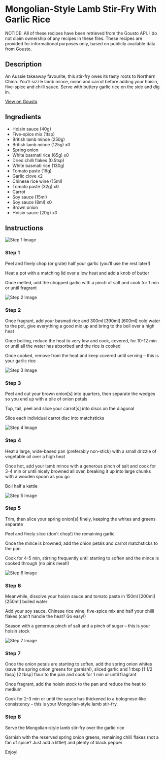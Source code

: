 # Mongolian-Style Lamb Stir-Fry With Garlic Rice

NOTICE: All of these recipes have been retrieved from the Gousto API. I do not claim ownership of any recipes in these files. These recipes are provided for informational purposes only, based on publicly available data from Gousto.

## Description

An Aussie takeaway favourite, this stir-fry owes its tasty roots to Northern China. You’ll sizzle lamb mince, onion and carrot before adding your hoisin, five-spice and chilli sauce. Serve with buttery garlic rice on the side and dig in.

[View on Gousto](https://www.gousto.co.uk/recipes/cookbook/mongolian-style-lamb-stir-fry-with-garlic-rice)

## Ingredients

- Hoisin sauce (40g)
- Five-spice mix (1tsp)
- British lamb mince (250g)
- British lamb mince (125g) x0
- Spring onion
- White basmati rice (65g) x0
- Dried chilli flakes (0.5tsp)
- White basmati rice (130g)
- Tomato paste (16g)
- Garlic clove x2
- Chinese rice wine (15ml)
- Tomato paste (32g) x0
- Carrot
- Soy sauce (15ml)
- Soy sauce (8ml) x0
- Brown onion
- Hoisin sauce (20g) x0

## Instructions

![Step 1 Image](https://production-media.gousto.co.uk/cms/recipe-step-image/step-1-1685604988499-x200.jpg)

### Step 1

Peel and finely chop (or grate) half your garlic (you'll use the rest later!)

Heat a pot with a matching lid over a low heat and add a knob of butter

Once melted, add the chopped garlic with a pinch of salt and cook for 1 min or until fragrant

![Step 2 Image](https://production-media.gousto.co.uk/cms/recipe-step-image/step-2-1685604997605-x200.jpg)

### Step 2

Once fragrant, add your basmati rice and 300ml <span class="text-purple">[390ml]</span> <span class="text-danger">[600ml]</span> cold water to the pot, give everything a good mix up and bring to the boil over a high heat

Once boiling, reduce the heat to very low and cook, covered, for 10-12 min or until all the water has absorbed and the rice is cooked

Once cooked, remove from the heat and keep covered until serving – this is your garlic rice

![Step 3 Image](https://production-media.gousto.co.uk/cms/recipe-step-image/step-3-1685605002410-x200.jpg)

### Step 3

Peel and cut your brown onion[s] into quarters, then separate the wedges so you end up with a pile of onion petals

Top, tail, peel and slice your carrot[s] into discs on the diagonal

Slice each individual carrot disc into matchsticks

![Step 4 Image](https://production-media.gousto.co.uk/cms/recipe-step-image/step-4-1685605006101-x200.jpg)

### Step 4

Heat a large, wide-based pan (preferably non-stick) with a small drizzle of vegetable oil over a high heat

Once hot, add your lamb mince with a generous pinch of salt and cook for 3-4 min or until nicely browned all over, breaking it up into large chunks with a wooden spoon as you go

Boil half a kettle

![Step 5 Image](https://production-media.gousto.co.uk/cms/recipe-step-image/step-5-1685605009725-x200.jpg)

### Step 5

Trim, then slice your spring onion[s] finely, keeping the whites and greens separate

Peel and finely slice (don’t chop!) the remaining garlic

Once the mince is browned, add the onion petals and carrot matchsticks to the pan

Cook for 4-5 min, stirring frequently until starting to soften and the mince is cooked through (no pink meat!)

![Step 6 Image](https://production-media.gousto.co.uk/cms/recipe-step-image/step-6-1685605013273-x200.jpg)

### Step 6

Meanwhile, dissolve your hoisin sauce and tomato paste in 150ml <span class="text-purple">[200ml]</span> <span class="text-danger">[250ml]</span> boiled water

Add your soy sauce, Chinese rice wine, five-spice mix and half your chilli flakes (can't handle the heat? Go easy!)

Season with a generous pinch of salt and a pinch of sugar – this is your hoisin stock

![Step 7 Image](https://production-media.gousto.co.uk/cms/recipe-step-image/step-7-1685605017758-x200.jpg)

### Step 7

Once the onion petals are starting to soften, add the spring onion whites (save the spring onion greens for garnish!), sliced garlic and 1 tbsp <span class="text-purple">[1 1/2 tbsp]</span><span class="text-danger"> [2 tbsp]</span> flour to the pan and cook for 1 min or until fragrant

Once fragrant, add the hoisin stock to the pan and reduce the heat to medium

Cook for 2-3 min or until the sauce has thickened to a bolognese-like consistency – this is your Mongolian-style lamb stir-fry

### Step 8

Serve the Mongolian-style lamb stir-fry over the garlic rice

Garnish with the reserved spring onion greens, remaining chilli flakes (not a fan of spice? Just add a little!) and plenty of black pepper

Enjoy!


